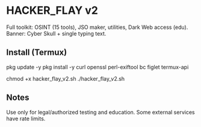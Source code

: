 # HACKER_FLAY v2

Full toolkit: OSINT (15 tools), JSO maker, utilities, Dark Web access (edu).
Banner: Cyber Skull + single typing text.

## Install (Termux)
pkg update -y
pkg install -y curl openssl perl-exiftool bc figlet termux-api

chmod +x hacker_flay_v2.sh
./hacker_flay_v2.sh

## Notes
Use only for legal/authorized testing and education. Some external services have rate limits.
